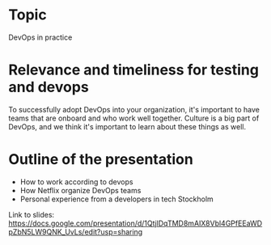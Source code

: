 # Topic
DevOps in practice

# Relevance and timeliness for testing and devops

To successfully adopt DevOps into your organization, it's important to have teams that are onboard and who work well together. Culture is a big part of DevOps, and we think it's important to learn about these things as well.

# Outline of the presentation

- How to work according to devops
- How Netflix organize DevOps teams
- Personal experience from a developers in tech Stockholm

Link to slides: https://docs.google.com/presentation/d/1QtjlDqTMD8mAIX8Vbl4GPfEEaWDpZbN5LW9QNK_UvLs/edit?usp=sharing